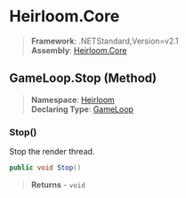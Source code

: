# Heirloom.Core

> **Framework**: .NETStandard,Version=v2.1  
> **Assembly**: [Heirloom.Core][0]

## GameLoop.Stop (Method)

> **Namespace**: [Heirloom][0]  
> **Declaring Type**: [GameLoop][1]

### Stop()

Stop the render thread.

```cs
public void Stop()
```

> **Returns** - `void`

[0]: ../../../Heirloom.Core.md
[1]: ../GameLoop.md
